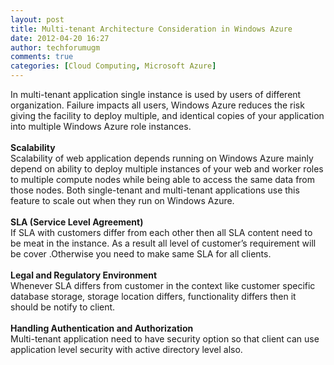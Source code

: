 ```yaml
---
layout: post
title: Multi-tenant Architecture Consideration in Windows Azure
date: 2012-04-20 16:27
author: techforumugm
comments: true
categories: [Cloud Computing, Microsoft Azure]
---
```

<span>In multi-tenant application single instance is used by users of different organization. Failure impacts all users, Windows Azure reduces the risk giving the facility to deploy multiple, and identical copies of your application into multiple Windows Azure role instances.</span><br /><span></span><br /><strong><span>Scalability</span></strong><br /><span>Scalability of web application depends running on Windows Azure mainly depend on ability to deploy multiple instances of your web and worker roles to multiple compute nodes while being able to access the same data from those nodes. Both single-tenant and multi-tenant applications use this feature to scale out when they run on Windows Azure.</span><br /><span></span><br /><strong><span>SLA (Service Level Agreement)</span></strong><br /><span>If SLA with customers differ from each other then all SLA content need to be meat in the instance. As a result all level of customer’s requirement will be cover .Otherwise you need to make same SLA for all clients.</span><br /><span></span><br /><strong><span>Legal and Regulatory Environment</span></strong><br /><span>Whenever SLA differs from customer in the context like customer specific database storage, storage location differs, functionality differs then it should be notify to client.</span><br /><span></span><br /><strong><span>Handling Authentication and Authorization</span></strong><br /><span>Multi-tenant application need to have security option so that client can use application level security with active directory level also.</span>
